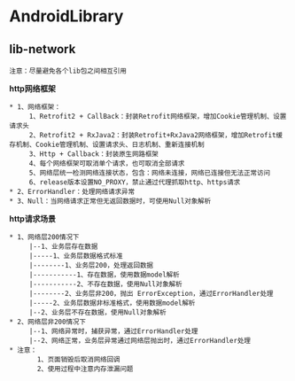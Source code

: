 # AndroidLibrary #

## lib-network ##

    注意：尽量避免各个lib包之间相互引用

**http网络框架**

    * 1、网络框架：
         1、Retrofit2 + CallBack：封装Retrofit网络框架，增加Cookie管理机制、设置请求头
         2、Retrofit2 + RxJava2：封装Retrofit+RxJava2网络框架，增加Retrofit缓存机制、Cookie管理机制、设置请求头、日志机制、重新连接机制
         3、Http + Callback：封装原生网路框架
         4、每个网络框架可取消单个请求，也可取消全部请求
         5、网络层统一检测网络连接状态，包含：网络未连接，网络已连接但无法正常访问
         6、release版本设置NO_PROXY，禁止通过代理抓取http、https请求
    * 2、ErrorHandler：处理网络请求异常
    * 3、Null：当网络请求正常但无返回数据时，可使用Null对象解析

**http请求场景**

	* 1、网络层200情况下
	     |--1、业务层存在数据
	     |-----1、业务层数据格式标准
	     |--------1、业务层200，处理返回数据
	     |-----------1、存在数据，使用数据model解析
	     |-----------2、不存在数据，使用Null对象解析
	     |--------2、业务层非200，抛出 ErrorException，通过ErrorHandler处理
	     |-----2、业务层数据非标准格式，使用数据model解析
	     |--2、业务层不存在数据，使用Null对象解析
	* 2、网络层非200情况下
	     |--1、网络异常时，捕获异常，通过ErrorHandler处理
	     |--2、网络正常，业务层异常通过网络层抛出时，通过ErrorHandler处理
	* 注意：
	       1、页面销毁后取消网络回调
	       2、使用过程中注意内存泄漏问题
